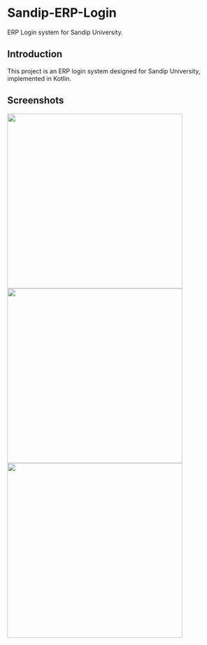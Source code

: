 # Sandip-ERP-Login

ERP Login system for Sandip University.

## Introduction

This project is an ERP login system designed for Sandip University, implemented in Kotlin.

## Screenshots

<img src="https://github.com/user-attachments/assets/632a560a-3cf4-463d-9a40-494f0b28b3ec" height="400">
<img src="https://github.com/user-attachments/assets/34ffc824-63c8-4c66-ad85-32cfb9f5bd14" height="400">
<img src="https://github.com/user-attachments/assets/4d373e6c-1159-42d2-9043-aa018af379d5" height="400">
